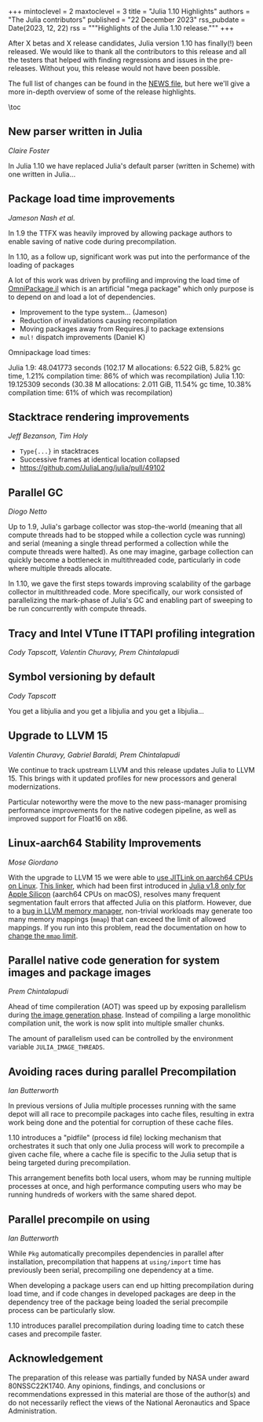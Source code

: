 +++
mintoclevel = 2
maxtoclevel = 3
title = "Julia 1.10 Highlights"
authors = "The Julia contributors"
published = "22 December 2023"
rss_pubdate = Date(2023, 12, 22)
rss = """Highlights of the Julia 1.10 release."""
+++


After X betas and X release candidates, Julia version 1.10 has finally(!) been released. We would like to thank all the contributors to this release and all the testers that helped with finding regressions and issues in the pre-releases. Without you, this release would not have been possible.

The full list of changes can be found in the [NEWS file](https://github.com/JuliaLang/julia/blob/release-1.10/NEWS.md), but here we'll give a more in-depth overview of some of the release highlights.

\toc

## New parser written in Julia

*Claire Foster*

In Julia 1.10 we have replaced Julia's default parser (written in Scheme) with one written in Julia...

## Package load time improvements

*Jameson Nash et al.*

In 1.9 the TTFX was heavily improved by allowing package authors to enable saving of native code during precompilation.

In 1.10, as a follow up, significant work was put into the performance of the loading of packages

A lot of this work was driven by profiling and improving the load time of [OmniPackage.jl](https://github.com/JuliaComputing/OmniPackage.jl) which is an artificial "mega package" which only purpose is to depend on and load a lot of dependencies.

- Improvement to the type system... (Jameson)
- Reduction of invalidations causing recompilation
- Moving packages away from Requires.jl to package extensions
- `mul!` dispatch improvements (Daniel K)

Omnipackage load times:

Julia 1.9: 48.041773 seconds (102.17 M allocations: 6.522 GiB, 5.82% gc time, 1.21% compilation time: 86% of which was recompilation)
Julia 1.10: 19.125309 seconds (30.38 M allocations: 2.011 GiB, 11.54% gc time, 10.38% compilation time: 61% of which was recompilation)

## Stacktrace rendering improvements

*Jeff Bezanson, Tim Holy*

- `Type{...}` in stacktraces
- Successive frames at identical location collapsed
- https://github.com/JuliaLang/julia/pull/49102


## Parallel GC

*Diogo Netto*

Up to 1.9, Julia's garbage collector was stop-the-world (meaning that all compute threads had to be stopped while a collection cycle was running) and serial (meaning a single thread performed a collection while the compute threads were halted). As one may imagine, garbage collection can quickly become a bottleneck in multithreaded code, particularly in code where multiple threads allocate.

In 1.10, we gave the first steps towards improving scalability of the garbage collector in multithreaded code. More specifically, our work consisted of parallelizing the mark-phase of Julia's GC and enabling part of sweeping to be run concurrently with compute threads.

## Tracy and Intel VTune ITTAPI profiling integration

*Cody Tapscott, Valentin Churavy, Prem Chintalapudi*

<Screenshot Tracy> </Screenshot>

<Screenshot VTune></Screenshot>

## Symbol versioning by default

*Cody Tapscott*

You get a libjulia and you get a libjulia and you get a libjulia...

## Upgrade to LLVM 15

*Valentin Churavy, Gabriel Baraldi, Prem Chintalapudi*

We continue to track upstream LLVM and this release updates Julia to LLVM 15. This brings with it updated profiles for new processors and general modernizations.

Particular noteworthy were the move to the new pass-manager promising performance improvements for the native codegen pipeline, as well as
improved support for Float16 on x86.

## Linux-aarch64 Stability Improvements

*Mose Giordano*

With the upgrade to LLVM 15 we were able to [use JITLink on aarch64 CPUs on Linux](https://github.com/JuliaLang/julia/pull/49745).  [This linker](https://llvm.org/docs/JITLink.html), which had been first introduced in [Julia v1.8 only for Apple Silicon](https://julialang.org/blog/2022/08/julia-1.8-highlights/#improved_support_for_apple_silicon) (aarch64 CPUs on macOS), resolves many frequent segmentation fault errors that affected Julia on this platform.  However, due to a [bug in LLVM memory manager](https://github.com/llvm/llvm-project/issues/63236), non-trivial workloads may generate too many memory mappings (`mmap`) that can exceed the limit of allowed mappings.  If you run into this problem, read the documentation on how to [change the `mmap` limit](https://docs.julialang.org/en/v1.10.0/devdocs/build/arm/#AArch64-(ARMv8)).

## Parallel native code generation for system images and package images

*Prem Chintalapudi*

Ahead of time compileration (AOT) was speed up by exposing parallelism during [the image generation phase](https://github.com/JuliaLang/julia/pull/47797). Instead of compiling a large monolithic compilation unit, the work is now split into multiple smaller chunks.

The amount of parallelism used can be controlled by the environment variable `JULIA_IMAGE_THREADS`.

## Avoiding races during parallel Precompilation

*Ian Butterworth*

In previous versions of Julia multiple processes running with the same depot will all race to precompile packages into cache files, resulting in extra work being done and the potential for corruption of these cache files.

1.10 introduces a "pidfile" (process id file) locking mechanism that orchestrates it such that only one Julia process will work to precompile a given cache file, where a cache file is specific to the Julia setup that is being targeted during precompilation.

This arrangement benefits both local users, whom may be running multiple processes at once, and high performance computing users who may be running hundreds of workers with the same shared depot.

## Parallel precompile on using

*Ian Butterworth*

While `Pkg` automatically precompiles dependencies in parallel after installation, precompilation  that happens at `using/import` time has previously been serial, precompiling one dependency at a time.

When developing a package users can end up hitting precompilation during load time, and if code changes in developed packages are deep in the dependency tree of the package being loaded the serial precompile process can be particularly slow.

1.10 introduces parallel precompilation during loading time to catch these cases and precompile faster.

## Acknowledgement

The preparation of this release was partially funded by NASA under award 80NSSC22K1740. Any opinions, findings, and conclusions or recommendations expressed in this material are those of the author(s) and do not necessarily reflect the views of the National Aeronautics and Space Administration.
